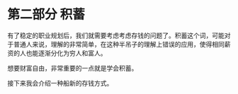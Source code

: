 # 第二部分 积蓄

有了稳定的职业规划后，我们就需要考虑考虑存钱的问题了。积蓄这个词，可能对于普通人来说，理解的非常简单，在这种半吊子的理解上错误的应用，使得相同薪资的人也能逐渐分化为穷人和富人。

想要财富自由，非常重要的一点就是学会积蓄。

接下来我会介绍一种船新的存钱方式。
